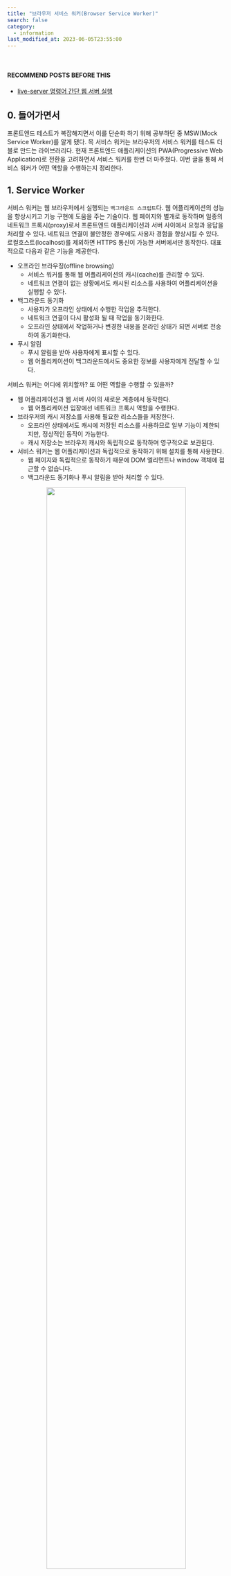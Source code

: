 ```yaml
---
title: "브라우저 서비스 워커(Browser Service Worker)"
search: false
category:
  - information
last_modified_at: 2023-06-05T23:55:00
---
```


<br/>

#### RECOMMEND POSTS BEFORE THIS

- [live-server 명령어 간단 웹 서버 실행][live-server-link]

## 0. 들어가면서

프론트엔드 테스트가 복잡해지면서 이를 단순화 하기 위해 공부하던 중 MSW(Mock Service Worker)를 알게 됐다. 목 서비스 워커는 브라우저의 서비스 워커를 테스트 더블로 만드는 라이브러리다. 현재 프론트엔드 애플리케이션의 PWA(Progressive Web Application)로 전환을 고려하면서 서비스 워커를 한번 더 마주쳤다. 이번 글을 통해 서비스 워커가 어떤 역할을 수행하는지 정리한다.

## 1. Service Worker

서비스 워커는 웹 브라우저에서 실행되는 `백그라운드 스크립트`다. 웹 어플리케이션의 성능을 향상시키고 기능 구현에 도움을 주는 기술이다. 웹 페이지와 별개로 동작하며 일종의 네트워크 프록시(proxy)로서 프론트엔드 애플리케이션과 서버 사이에서 요청과 응답을 처리할 수 있다. 네트워크 연결이 불안정한 경우에도 사용자 경험을 향상시킬 수 있다. 로컬호스트(localhost)를 제외하면 HTTPS 통신이 가능한 서버에서만 동작한다. 대표적으로 다음과 같은 기능을 제공한다.

- 오프라인 브라우징(offline browsing)
  - 서비스 워커를 통해 웹 어플리케이션의 캐시(cache)를 관리할 수 있다.
  - 네트워크 연결이 없는 상황에서도 캐시된 리소스를 사용하여 어플리케이션을 실행할 수 있다.
- 백그라운드 동기화
  - 사용자가 오프라인 상태에서 수행한 작업을 추적한다.
  - 네트워크 연결이 다시 활성화 될 때 작업을 동기화한다.
  - 오프라인 상태에서 작업하거나 변경한 내용을 온라인 상태가 되면 서버로 전송하여 동기화한다.
- 푸시 알림
  - 푸시 알림을 받아 사용자에게 표시할 수 있다.
  - 웹 어플리케이션이 백그라운드에서도 중요한 정보를 사용자에게 전달할 수 있다.

서비스 워커는 어디에 위치할까? 또 어떤 역할을 수행할 수 있을까?

- 웹 어플리케이션과 웹 서버 사이의 새로운 계층에서 동작한다.
  - 웹 어플리케이션 입장에선 네트워크 프록시 역할을 수행한다.
- 브라우저의 캐시 저장소를 사용해 필요한 리소스들을 저장한다.
  - 오프라인 상태에서도 캐시에 저장된 리소스를 사용하므로 일부 기능이 제한되지만, 정상적인 동작이 가능한다.
  - 캐시 저장소는 브라우저 캐시와 독립적으로 동작하며 영구적으로 보관된다.
- 서비스 워커는 웹 어플리케이션과 독립적으로 동작하기 위해 설치를 통해 사용한다.
  - 웹 페이지와 독립적으로 동작하기 때문에 DOM 엘리먼트나 window 객체에 접근할 수 없습니다. 
  - 백그라운드 동기화나 푸시 알림을 받아 처리할 수 있다.

<p align="center">
  <img src="/images/posts/2023/service-worker-api-01.png" width="80%" class="image__border">
</p>

## 2. Service Worker Lifecycle and States

서비스 워커는 설치에서 활성화까지 아래와 같은 상태를 거치게 된다. 

1. installing
  - `navigator.serviceWorker.register()` 함수 호출에 의해 설치가 시작된다.
  - 서비스 워커는 installing 상태가 되며 install 이벤트 콜백 함수가 실행된다.
  - 해당 콜백 함수에서 필요한 리소스를 사전에 캐시에 저장하는 등의 작업을 처리한다.
  - 설치에 실패하는 경우 redundant 상태로 변경된다.
1. installed / waiting
  - 서비스 워커 설치가 완료되면 installed 상태가 된다.
  - 현재 활성화 된 서비스 워커가 없다면 activating 상태가 된다.
  - 현재 활성화 된 서비스 워커가 있다면 waiting 상태가 된다.
  - 현재 서비스 워커가 동작 중에 정지되는 것을 방지하고자 제어 중인 모든 웹 어플리케이션이 종료되면 대기 중인 새로운 워커로 변경된다.
  - `skipWaiting()` 함수를 통해 대기 상태 없이 즉시 새로운 서비스 워커를 사용할 수도 있다.
1. activating
  - 서비스 워커가 활성화되기 전 상태이며 activate 이벤트 콜백 함수가 실행된다.
  - HTML 문서가 서비스 워커에 의해 제어되려면 리로드(reload)되어야 하지만, `client.claim()` 함수 호출을 통해 리로드 없이 재정의할 수 있다.
1. activated
  - 서비스 워커가 활성화 된 상태이며 이 시점부터 fetch, push, sync 등의 이벤트 콜백을 받아 처리할 수 있다.
1. redundant
  - 서비스 워커가 설치 중 실패하거나 새로운 버전으로 교체되면 redundant 상태가 된다.
  - redundant 상태의 서비스 워커는 앱에 아무런 영향을 미치지 못 한다.

<p align="center">
  <img src="/images/posts/2023/service-worker-api-02.png" width="80%" class="image__border image__padding">
</p>
<center>https://www.oreilly.com/library/view/building-progressive-web/9781491961643/ch04.html</center>

## 3. Practice

서비스 워커는 이벤트 기반으로 동작한다. 이번 글에선 간단하게 fetch 이벤트를 통해 이미지를 캐싱하는 예제를 다뤄본다. 아래 목록은 서비스 워커에서 다룰 수 있는 이벤트 종류다.

- Lifecycle Events
  - install
  - activate
- Legacy Events
  - message
  - messageerror
- Functional Events
  - fetch
  - sync
  - push
  - notificationclick
  - notificationclose
  - canmakepayment
  - paymentrequest

### 3.1. index HTML

메인 화면인 `index.html` 파일을 먼저 살펴보자. 

- HTML 문서 마지막 부분에서 regsiterServiceWorker 함수를 호출해 서비스 워커를 등록한다.
  - 서비스 워커는 프로젝트 폴더에 `service-worker.js` 스크립트 파일로 존재한다.
- 두 개의 버튼이 존재하며 각 버튼은 다음과 같은 동작을 수행한다.
  - `Clear Cache` 버튼은 브라우저 캐시를 삭제하는 기능이다.
  - `Cat Image` 버튼은 고양이 이미지를 서버로부터 받아서 보여주는 기능이다.

```html
<html lang="en">

<head>
    <meta charset="UTF-8">
    <meta http-equiv="X-UA-Compatible" content="IE=edge">
    <meta name="viewport" content="width=device-width, initial-scale=1.0">
    <link rel="stylesheet" href="./style.css">
    <title>Document</title>
</head>

<body>
    <main>
        <div class="image">
            <img id="cat-image" src="https://cdn2.thecatapi.com/images/3k0.jpg" alt="cat">
        </div>
        <div class="buttons">
            <button onclick="clearCache()">Clear Cache</button>
            <button onclick="fetchCat()">Cat Image</button>
        </div>
    </main>
</body>

<script>
    function regsiterServiceWorker() {
        if ('serviceWorker' in navigator) {
            navigator.serviceWorker
                .register('./service-worker.js')
                .then(function (registration) {
                    if (registration.active && !navigator.serviceWorker.controller) {
                        window.location.reload();
                    }
                    console.log('register service worker - ', serviceWorker);
                });
        }
    }

    function clearCache() {
        if ('caches' in window) {
            return caches.keys()
                .then(function (keyList) {
                    console.log(keyList)
                    return Promise.all(keyList.map(function (key) {
                        return caches.delete(key);
                    }));
                })
        }
        return Promise.resolve();
    }

    function fetchCat() {
        fetch('https://api.thecatapi.com/v1/images/search?limit=1')
            .then(response => response.json())
            .then(data => {
                const catImage = document.querySelector("#cat-image");
                catImage.src = data[0].url;
            })
            .catch(error => console.log(error));
    }

    regsiterServiceWorker();
</script>

</html>
```

### 3.2. service-worker JavaScript

서비스 워커에서 다음과 같은 이벤트를 처리한다.

- install event
  - 서비스 워커를 설치 완료 전에 로그를 출력한다.
- activate event
  - 서비스 워커가 활성화 상태 전에 로그를 출력한다.
  - clients.claim() 함수를 호출하여 리로드 없이 서비스 워커를 활성화한다.
- fetch event
  - 네트워크 요청 이벤트를 처리한다.
  - 캐시에 데이터가 존재하면 이를 반환한다.
  - 캐시에 데이터가 존재하지 않으면 서버에 요청 후 응답을 캐시에 저장하고 이를 반환한다.

```js
self.addEventListener('install', event => {
    console.log('[Service Worker] install');
});

self.addEventListener('activate', event => {
    console.log('[Service Worker] activate');
    clients.claim();
});

self.addEventListener('fetch', fetchHandler);

function fetchHandler(event) {
    const { request } = event;
    console.log("[Service Worker] fetch ", request);
    event.respondWith(
        caches.match(request)
            .then(response => {
                return response || fetchAndCaching(request);
            })
    );
}

function fetchAndCaching(request) {
    return fetch(request)
        .then(response =>
            caches.open('my-cache')
                .then(cache => {
                    cache.put(request, response.clone());
                    return response;
                })
                .catch(error => console.log(error))
        );
}
```

### 3.3. Run Web Server

서비스 워커의 동작을 확인하기 위해 [live-server][live-server-link] 명령어로 간단하게 웹 서버를 실행한다.

```
$ live-server             

Serving "/Users/junhyunk/Desktop/2023-06-05-service-worker-api" at http://127.0.0.1:8080
Ready for changes
GET /favicon.ico 404 1.793 ms - 150
```

서비스 워커 스크립트의 동작 모습을 살펴보자.

- 등록된 서비스 워커 정보는 `개발자 도구(F12) > 애플리케이션 > Service Workers`에서 확인할 수 있다.
- 사용 중인 캐시 정보는 `개발자 도구 > 애플리케이션 > 캐시 저장공간`에서 확인할 수 있다.
- `Cat Image` 버튼 클릭 시
  - fetch 함수를 통해 API 요청 시 고양이 이미지 리소스 주소가 담긴 JSON 응답을 받는다.
  - 요청 정보를 키로 JSON 응답 캐시에 저장한다.
  - img 엘리먼트의 src 속성을 변경하면 새로운 이미지를 다운로드 받는다. 네트워크를 통해 이미지를 다운로드 받을 때도 서비스 워커의 fetch 이벤트 콜백 함수가 실행된다. 
  - 요청 정보를 키로 다운로드 받은 이미지를 캐시에 저장한다.
  - 캐시된 데이터가 있으므로 다시 버튼을 누르면 이미지 변경이 발생하지 않는다.
- `Clear Cache` 버튼 클릭 시
  - 캐시에 저장된 데이터를 모두 삭제한다.
  - 저장된 데이터가 삭제된 후 Cat Image 버튼을 누르면 이미지가 변경된다.
  - 이후에 Cat Image 버튼을 누르면 캐시된 데이터에 의해 이미지 변경이 발생하지 않는다.

<p align="center">
  <img src="/images/posts/2023/service-worker-api-03.gif" width="100%" class="image__border">
</p>

#### TEST CODE REPOSITORY

- <https://github.com/Junhyunny/blog-in-action/tree/master/2023-06-05-service-worker-api>

#### RECOMMEND NEXT POSTS

- [Mock Service Worker][mock-service-worker-link]

#### REFERENCE

- <https://developer.mozilla.org/en-US/docs/Web/API/Service_Worker_API>
- <https://developer.mozilla.org/en-US/docs/Web/API/Service_Worker_API/Using_Service_Workers>
- <https://developer.mozilla.org/en-US/docs/Web/API/Cache>
- <https://web.dev/service-worker-lifecycle/>
- <https://www.w3.org/TR/service-workers/#execution-context-events>
- <https://www.oreilly.com/library/view/building-progressive-web/9781491961643/ch04.html>
- <https://fe-developers.kakaoent.com/2022/221208-service-worker/>
- <https://jdh5202.tistory.com/817>
- <https://so-so.dev/web/service-worker/>
- <https://www.happykoo.net/@happykoo/posts/176>
- <https://www.happykoo.net/@happykoo/posts/178>
- <https://github.com/lukejacksonn/servor/issues/30>
- <https://stackoverflow.com/questions/33704791/how-do-i-uninstall-a-service-worker>
- <https://stackoverflow.com/questions/70331036/why-service-workers-fetch-event-handler-not-being-called-but-still-worked>
- <https://stackoverflow.com/questions/51597231/register-service-worker-after-hard-refresh/66816077#66816077>
- <https://www.youtube.com/watch?v=jVfXiv03y5c>

[live-server-link]: https://junhyunny.github.io/information/live-server/
[mock-service-worker-link]: https://junhyunny.github.io/information/react/test-driven-development/mock-service-worker/